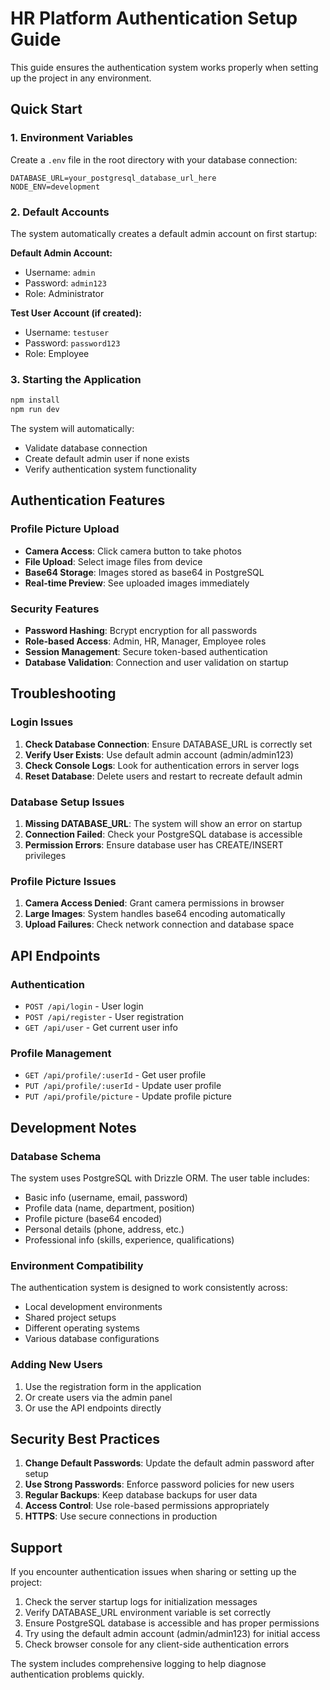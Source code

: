 # HR Platform Authentication Setup Guide

This guide ensures the authentication system works properly when setting up the project in any environment.

## Quick Start

### 1. Environment Variables
Create a `.env` file in the root directory with your database connection:

```env
DATABASE_URL=your_postgresql_database_url_here
NODE_ENV=development
```

### 2. Default Accounts
The system automatically creates a default admin account on first startup:

**Default Admin Account:**
- Username: `admin`
- Password: `admin123`
- Role: Administrator

**Test User Account (if created):**
- Username: `testuser`
- Password: `password123`
- Role: Employee

### 3. Starting the Application
```bash
npm install
npm run dev
```

The system will automatically:
- Validate database connection
- Create default admin user if none exists
- Verify authentication system functionality

## Authentication Features

### Profile Picture Upload
- **Camera Access**: Click camera button to take photos
- **File Upload**: Select image files from device
- **Base64 Storage**: Images stored as base64 in PostgreSQL
- **Real-time Preview**: See uploaded images immediately

### Security Features
- **Password Hashing**: Bcrypt encryption for all passwords
- **Role-based Access**: Admin, HR, Manager, Employee roles
- **Session Management**: Secure token-based authentication
- **Database Validation**: Connection and user validation on startup

## Troubleshooting

### Login Issues
1. **Check Database Connection**: Ensure DATABASE_URL is correctly set
2. **Verify User Exists**: Use default admin account (admin/admin123)
3. **Check Console Logs**: Look for authentication errors in server logs
4. **Reset Database**: Delete users and restart to recreate default admin

### Database Setup Issues
1. **Missing DATABASE_URL**: The system will show an error on startup
2. **Connection Failed**: Check your PostgreSQL database is accessible
3. **Permission Errors**: Ensure database user has CREATE/INSERT privileges

### Profile Picture Issues
1. **Camera Access Denied**: Grant camera permissions in browser
2. **Large Images**: System handles base64 encoding automatically
3. **Upload Failures**: Check network connection and database space

## API Endpoints

### Authentication
- `POST /api/login` - User login
- `POST /api/register` - User registration
- `GET /api/user` - Get current user info

### Profile Management
- `GET /api/profile/:userId` - Get user profile
- `PUT /api/profile/:userId` - Update user profile
- `PUT /api/profile/picture` - Update profile picture

## Development Notes

### Database Schema
The system uses PostgreSQL with Drizzle ORM. The user table includes:
- Basic info (username, email, password)
- Profile data (name, department, position)
- Profile picture (base64 encoded)
- Personal details (phone, address, etc.)
- Professional info (skills, experience, qualifications)

### Environment Compatibility
The authentication system is designed to work consistently across:
- Local development environments
- Shared project setups
- Different operating systems
- Various database configurations

### Adding New Users
1. Use the registration form in the application
2. Or create users via the admin panel
3. Or use the API endpoints directly

## Security Best Practices

1. **Change Default Passwords**: Update the default admin password after setup
2. **Use Strong Passwords**: Enforce password policies for new users
3. **Regular Backups**: Keep database backups for user data
4. **Access Control**: Use role-based permissions appropriately
5. **HTTPS**: Use secure connections in production

## Support

If you encounter authentication issues when sharing or setting up the project:

1. Check the server startup logs for initialization messages
2. Verify DATABASE_URL environment variable is set correctly
3. Ensure PostgreSQL database is accessible and has proper permissions
4. Try using the default admin account (admin/admin123) for initial access
5. Check browser console for any client-side authentication errors

The system includes comprehensive logging to help diagnose authentication problems quickly.